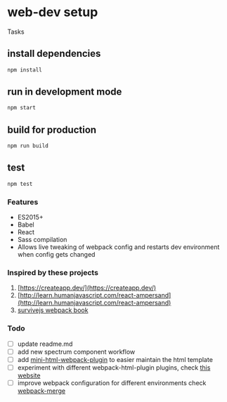 # web-dev setup

Tasks

## install dependencies

```sh
npm install
```

## run in development mode

```sh
npm start
```

## build for production

```sh
npm run build
```

## test

```sh
npm test
```

### Features

- ES2015+
- Babel
- React
- Sass compilation
- Allows live tweaking of webpack config and restarts dev environment when config gets changed

### Inspired by these projects

1. [https://createapp.dev/](https://createapp.dev/)
2. [http://learn.humanjavascript.com/react-ampersand](http://learn.humanjavascript.com/react-ampersand)
3. [survivejs webpack book](https://survivejs.com/webpack/foreword)

### Todo

- [ ] update readme.md
- [ ] add new spectrum component workflow
- [ ] add [mini-html-webpack-plugin](https://www.npmjs.com/package/mini-html-webpack-plugin) to easier maintain the html template
- [ ] experiment with different webpack-html-plugin plugins, check [this website](https://survivejs.com/webpack/developing/getting-started/)
- [ ] improve webpack configuration for different environments check [webpack-merge](https://survivejs.com/webpack/developing/composing-configuration/#setting-up-webpack-merge)
